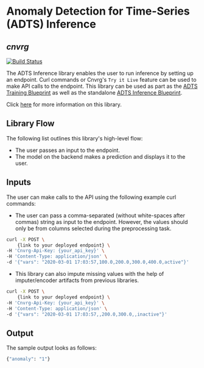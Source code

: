 # Anomaly Detection for Time-Series (ADTS) Inference
## _cnvrg_

[![Build Status](https://travis-ci.org/joemccann/dillinger.svg?branch=master)](https://travis-ci.org/joemccann/dillinger)

The ADTS Inference library enables the user to run inference by setting up an endpoint. Curl commands or Cnvrg's `Try it Live` feature can be used to make API calls to the endpoint. This library can be used as part as the [ADTS Training Blueprint]() as well as the standalone [ADTS Inference Blueprint]().

Click [here](https://github.com/cnvrg/anomaly-detection-timeseries/tree/main/adts-inference) for more information on this library.

## Library Flow
The following list outlines this library's high-level flow:
- The user passes an input to the endpoint.
- The model on the backend makes a prediction and displays it to the user.

## Inputs
The user can make calls to the API using the following example curl commands:
* The user can pass a comma-separated (without white-spaces after commas) string as input to the endpoint. However, the values should only be from columns selected during the preprocessing task.  
```bash
curl -X POST \
    {link to your deployed endpoint} \
-H 'Cnvrg-Api-Key: {your_api_key}' \
-H 'Content-Type: application/json' \
-d '{"vars": "2020-03-01 17:03:57,100.0,200.0,300.0,400.0,active"}'
```
* This library can also impute missing values with the help of imputer/encoder artifacts from previous libraries.
```bash
curl -X POST \
    {link to your deployed endpoint} \
-H 'Cnvrg-Api-Key: {your_api_key}' \
-H 'Content-Type: application/json' \
-d '{"vars": "2020-03-01 17:03:57,,200.0,300.0,,inactive"}'
```

## Output
The sample output looks as follows:
```bash
{"anomaly": "1"}
```